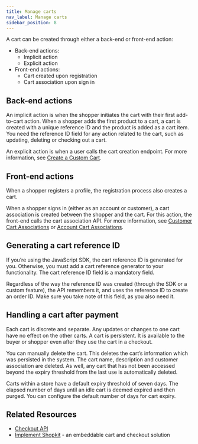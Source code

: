 ```yaml
---
title: Manage carts
nav_label: Manage carts
sidebar_position: 8
---
```


A cart can be created through either a back-end or front-end action:

- Back-end actions:
    - Implicit action
    - Explicit action
- Front-end actions:
    - Cart created upon registration
    - Cart association upon sign in

## Back-end actions

An implicit action is when the shopper initiates the cart with their first add-to-cart action. When a shopper adds the first product to a cart, a cart is created with a unique reference ID and the product is added as a cart item. You need the reference ID field for any action related to the cart, such as updating, deleting or checking out a cart.

An explicit action is when a user calls the cart creation endpoint. For more information, see [Create a Custom Cart](https://beta.elasticpath.dev/docs/api/carts/create-a-custom-cart).


## Front-end actions

When a shopper registers a profile, the registration process also creates a cart.

When a shopper signs in (either as an account or customer), a cart association is created between the shopper and the cart. For this action, the front-end calls the cart association API. For more information, see [Customer Cart Associations](https://beta.elasticpath.dev/docs/api/carts/customer-cart-associations) or [Account Cart Associations](https://beta.elasticpath.dev/docs/api/carts/account-cart-associations).

## Generating a cart reference ID

If youʼre using the JavaScript SDK, the cart reference ID is generated for you. Otherwise, you must add a cart reference generator to your functionality. The cart reference ID field is a mandatory field.

Regardless of the way the reference ID was created (through the SDK or a custom feature), the API remembers it, and uses the reference ID to create an order ID. Make sure you take note of this field, as you also need it.

## Handling a cart after payment

Each cart is discrete and separate. Any updates or changes to one cart have no effect on the other carts. A cart is persistent. It is available to the buyer or shopper even after they use the cart in a checkout.

You can manually delete the cart. This deletes the cart’s information which was persisted in the system. The cart name, description and customer association are deleted. As well, any cart that has not been accessed beyond the expiry threshold from the last use is automatically deleted.

Carts within a store have a default expiry threshold of seven days. The elapsed number of days until an idle cart is deemed expired and then purged. You can configure the default number of days for cart expiry.

## Related Resources

- [Checkout API](https://beta.elasticpath.dev/docs/api/carts/checkout)
- [Implement Shopkit](https://www.moltin.com/commerce-solutions/shopkit) - an embeddable cart and checkout solution
